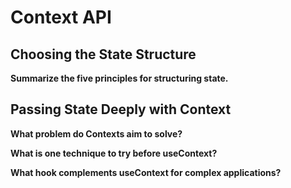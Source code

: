 # Context API

## Choosing the State Structure

**Summarize the five principles for structuring state.**

## Passing State Deeply with Context

**What problem do Contexts aim to solve?**

**What is one technique to try before useContext?**

**What hook complements useContext for complex applications?**
